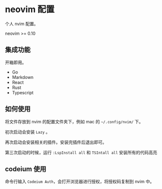# neovim 配置

个人 nvim 配置。

neovim >= 0.10

## 集成功能

开箱即用。

- Go
- Markdown
- React
- Rust
- Typescript


## 如何使用

将文件存放到 nvim 的配置文件夹下，例如 mac 的 `~/.config/nvim/` 下。

初次启动会安装 `Lazy` 。

再次启动会安装相关的插件。安装完插件后退出即可。

第三次启动的时候，运行 `:LspInstall all` 和 `TSIntall all` 安装所有的代码高亮

## codeium 使用

命令行输入 `Codeium Auth`，会打开浏览器进行授权，将授权码复制到 nvim 中。
